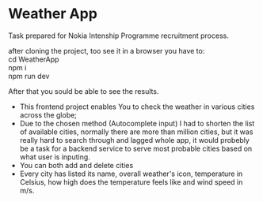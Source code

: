# Weather App

Task prepared for Nokia Intenship Programme recruitment process.

after cloning the project, too see it in a browser you have to: </br>
cd WeatherApp </br>
npm i </br>
npm run dev </br>

After that you sould be able to see the results.

- This frontend project enables You to check the weather in various cities across the globe;
- Due to the chosen method (Autocomplete input) I had to shorten the list of available cities,
normally there are more than million cities, but it was really hard to search through and lagged whole app,
it would probebly be a task for a backend service to serve most probable cities based on what user is inputing.
- You can both add and delete cities
- Every city has listed its name, overall weather's icon, temperature in Celsius, how high does the temperature feels like and wind speed in m/s.